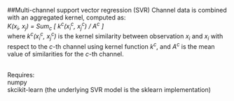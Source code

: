 ##Multi-channel support vector regression (SVR)
Channel data is combined with an aggregated kernel, computed as:<br>
*K(x<sub>i</sub>, x<sub>j</sub>) = Sum<sub>c</sub> [ k<sup>c</sup>(x<sub>i</sub><sup>c</sup>, x<sub>j</sub><sup>c</sup>) / A<sup>c</sup> ]* <br>
where *k<sup>c</sup>(x<sub>i</sub><sup>c</sup>, x<sub>j</sub><sup>c</sup>)* is the kernel similarity between observation
*x<sub>i</sub>* and *x<sub>i</sub>* with respect to the *c*-th channel using kernel function *k<sup>c</sup>*, and
*A<sup>c</sup>* is the mean value of similarities for the *c*-th channel.

<br>
Requires:<br>
numpy<br>
skcikit-learn (the underlying SVR model is the sklearn implementation)<br>

						